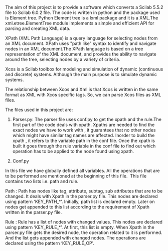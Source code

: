 The aim of this project is to provide a software which converts a Scilab 5.5.2 file to Scilab 6.0.2 file. The code is written in python and the package used is Element tree. Python Element tree is a lxml package and it is a XML.The xml.etree.ElementTree module implements a simple and efficient API for parsing and creating XML data.

XPath (XML Path Language) is a query language for selecting nodes from an XML document. XPath uses "path like" syntax to identify and navigate nodes in an XML document.The XPath language is based on a tree representation of the XML document, and provides the ability to navigate around the tree, selecting nodes by a variety of criteria.

Xcos is a Scilab toolbox for modeling and simulation of dynamic (continuous and discrete) systems. Although the main purpose is to simulate dynamic systems.

The relationship between Xcos and Xml is that Xcos is written in the same format as XML with Xcos specific tags. So, we can parse Xcos files as XML files.

The files used in this project are:

1. Parser.py:
The parser file uses conf.py to get the xpath and the rule.The first part of the code deals with xpath. Xpaths are needed to find the exact nodes we have to work with , it guarantees that no other nodes which might have similar tag names are affected. 
Inorder to build the xpath , it refers to the variable path in the conf file. Once the xpath is built it goes through the rule variable in the conf file to find out which operation has to be applied to the node found using xpath.


2. Conf.py

In this file we have globally defined all variables. All the operations that are to be performed are mentioned at the beginning of this file. 
	This file contains two lists i.e. path and rule. 
  
Path :
  Path has nodes like tag, attribute, subtag, sub attributes that are to be changed. It deals with Xpath in the parser.py   	file. This nodes are declared using pattern ‘KEY_PATH_*’.
	Initially, path list is declared empty. Later on nodes get appended to this list according to the requirement of Xpath 			written in the parser.py file.

Rule :
	Rule has a list of nodes with changed values. This nodes are declared using pattern ‘KEY_RULE_*’. 
	At first, this list is empty. When Xpath in the parser.py file gets the desired node, the operation related to it is 				performed. And the list gets appended with changed nodes. The operations are declared using the pattern ‘KEY_RULE_OP’.


